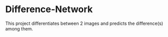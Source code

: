 # Difference-Network
This project differentiates between 2 images and predicts the difference(s) among them.
